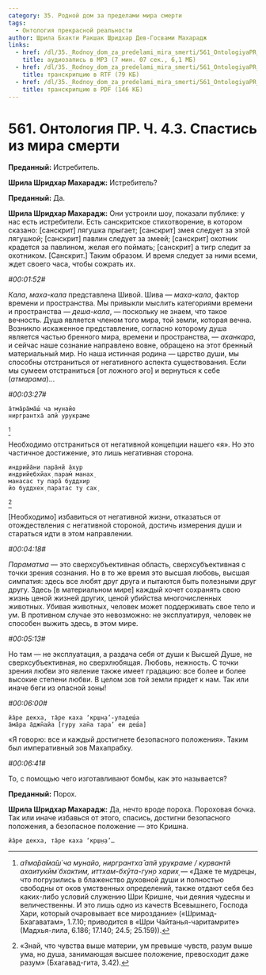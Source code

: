 ```yaml
---
category: 35. Родной дом за пределами мира смерти
tags:
  - Онтология прекрасной реальности
author: Шрила Бхакти Ракшак Шридхар Дев-Госвами Махарадж
links:
  - href: /dl/35._Rodnoy_dom_za_predelami_mira_smerti/561_OntologiyaPR_4.3_SridharMj_Spastis_iz_mira_smerti.mp3
    title: аудиозапись в MP3 (7 мин. 07 сек., 6,1 МБ)
  - href: /dl/35._Rodnoy_dom_za_predelami_mira_smerti/561_OntologiyaPR_4.3_SridharMj_Spastis_iz_mira_smerti.rtf
    title: транскрипцию в RTF (79 КБ)
  - href: /dl/35._Rodnoy_dom_za_predelami_mira_smerti/561_OntologiyaPR_4.3_SridharMj_Spastis_iz_mira_smerti.pdf
    title: транскрипцию в PDF (146 КБ)
---
```


# 561. Онтология ПР. Ч. 4.3. Спастись из мира смерти

**Преданный:** Истребитель.

**Шрила Шридхар Махарадж:** Истребитель?

**Преданный:** Да.

**Шрила Шридхар Махарадж:** Они устроили шоу, показали публике: у нас есть истребители. Есть санскритское стихотворение, в котором сказано: [санскрит] лягушка прыгает; [санскрит] змея следует за этой лягушкой; [санскрит] павлин следует за змеей; [санскрит] охотник крадется за павлином, желая его поймать; [санскрит] а тигр следит за охотником. [Санскрит.] Таким образом. И время следует за ними всеми, ждет своего часа, чтобы сожрать их.

*#00:01:52#*

*Кала*, *маха-кала* представлена Шивой. Шива — *маха-кала*, фактор времени и пространства. Мы привыкли мыслить категориями времени и пространства — *деша-кала*, — поскольку не знаем, что такое вечность. Душа является членом того мира, той земли, которая вечна. Возникло искаженное представление, согласно которому душа является частью бренного мира, времени и пространства, — *аханкара*, и сейчас наше сознание направлено вовне, обращено на этот бренный материальный мир. Но наша истинная родина — царство души, мы способны отстраниться от негативного аспекта существования. Если мы сумеем отстраниться [от ложного эго] и вернуться к себе (*атмарама*)…

*#00:03:27#*

    а̄тма̄ра̄ма̄ш́ ча мунайо
    ниргрантха̄ апй урукраме
[^_ftn1]

Необходимо отстраниться от негативной концепции нашего «я». Но это частичное достижение, это лишь негативная сторона.

    индрийа̄н̣и пара̄н̣й а̄хур
    индрийебхйах̣ парам́ манах̣
    манасас ту пара̄ буддхир
    йо буддхех̣ паратас ту сах̣
[^_ftn2]

[Необходимо] избавиться от негативной жизни, отказаться от отождествления с негативной стороной, достичь измерения души и стараться идти в этом направлении.

*#00:04:18#*

*Параматма* — это сверхсубъективная область, сверхсубъективная с точки зрения сознания. Но в то же время это высшая любовь, высшая симпатия: здесь все любят друг друга и пытаются быть полезными друг другу. Здесь [в материальном мире] каждый хочет сохранять свою жизнь ценой жизней других, ценой убийства многочисленных животных. Убивая животных, человек может поддерживать свое тело и ум. В противном случае это невозможно: не эксплуатируя, человек не способен выжить здесь, в этом мире.

*#00:05:13#*

Но там — не эксплуатация, а раздача себя от души к Высшей Душе, не сверхсубъективная, но сверхлюбящая. Любовь, нежность. С точки зрения любви это явление также имеет градацию: все более и более высокие степени любви. В целом зов той земли придет к нам. Так или иначе беги из опасной зоны!

*#00:06:00#*

    йа̄ре декха, та̄ре каха ‘кр̣шн̣а’-упадеш́а
    а̄ма̄ра а̄джн̃айа [гуру хан̃а тара’ еи деш́а]

«Я говорю: все и каждый достигнете безопасного положения». Таким был императивный зов Махапрабху.

*#00:06:41#*

То, с помощью чего изготавливают бомбы, как это называется?

**Преданный:** Порох.

**Шрила Шридхар Махарадж:** Да, нечто вроде пороха. Пороховая бочка. Так или иначе избавься от этого, спасись, достигни безопасного положения, а безопасное положение — это Кришна.

    йа̄ре декха, та̄ре каха ‘кр̣ш̣н̣а’…



[^_ftn1]: *а̄тма̄ра̄ма̄ш́ ча мунайо, ниргрантха̄ апй урукраме / курвантй ахаитукӣм̇ бхактим, иттхам-бхӯта-гун̣о харих̣* — «Даже те мудрецы, что погрузились в блаженство духовной души и полностью свободны от оков умственных определений, также отдают себя без каких-либо условий служению Шри Кришне, чьи деяния чудесны и величественны. И это лишь одно из качеств Всевышнего, Господа Хари, который очаровывает все мироздание» («Шримад-Бхагаватам», 1.7.10; приводится в «Шри Чайтанья-чаритамрите» (Мадхья-лила, 6.186; 17.140; 24.5; 25.159)).

[^_ftn2]: «Знай, что чувства выше материи, ум превыше чувств, разум выше ума, но душа, занимающая высшее положение, превосходит даже разум» (Бхагавад-гита, 3.42).


